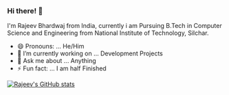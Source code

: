 ### Hi there!  👋

I'm Rajeev Bhardwaj from India, currently i am Pursuing B.Tech in Computer Science and Engineering from National Institute of Technology, Silchar.

- 😄 Pronouns: ... He/Him
- 🔭 I’m currently working on ... Development Projects
- 💬 Ask me about ... Anything
- ⚡ Fun fact: ... I am half Finished
<!-- - 🌱 I’m currently learning ...
- 👯 I’m looking to collaborate on ...
- 🤔 I’m looking for help with ...

- 📫 How to reach me: ... -->
[![Rajeev's GitHub stats](https://github-readme-stats.vercel.app/api?username=Dives17)](https://github.com/Dives17/github-readme-stats&hide=stars,prs,issues)

